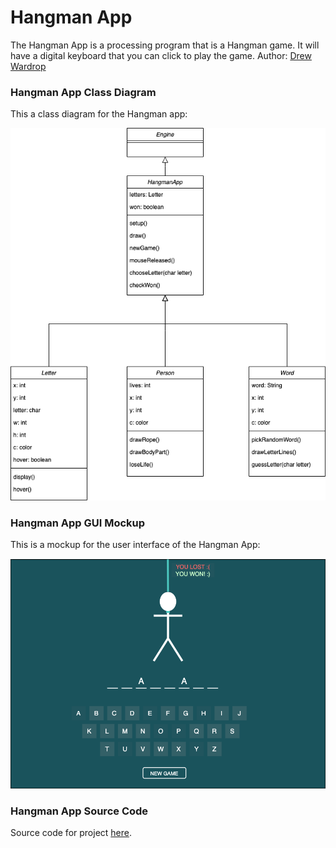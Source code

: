 
# Hangman App

The Hangman App is a processing program that is a Hangman game.  It will have a digital keyboard that you can click to play the game.
Author: [Drew Wardrop](mailto:drewwardrop@icloud.com)

### Hangman App Class Diagram

This a class diagram for the Hangman app:

![Hangman App Class Diagram](https://github.com/drewwardrop/ProgrammingPortfolio/blob/gh-pages/src/HangmanApp/hangman-app-class-diagram.png?raw=true)

### Hangman App GUI Mockup

This is a mockup for the user interface of the Hangman App:

![Hangman App GUI Mockup](https://github.com/drewwardrop/ProgrammingPortfolio/blob/gh-pages/src/HangmanApp/hangman-app-gui-mockup.png)


### Hangman App Source Code

Source code for project [here](https://github.com/drewwardrop/ProgrammingPortfolio/tree/gh-pages/src/HangmanApp/src).
